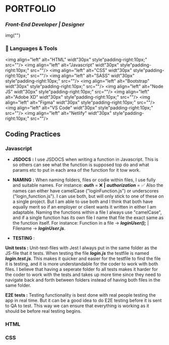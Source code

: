 # PORTFOLIO


### ***Front-End Developer | Designer***

img("")






### 🧰 Languages & Tools

<img align="left" alt="HTML" widt"30px" style"padding-right:10px;" src=""/>
<img align="left" alt="Javascript" widt"30px" style"padding-right:10px;" src=""/>
<img align="left" alt="CSS" widt"30px" style"padding-right:10px;" src=""/>
<img align="left" alt="SASS" widt"30px" style"padding-right:10px;" src=""/>
<img align="left" alt="Bootstrap" widt"30px" style"padding-right:10px;" src=""/>
<img align="left" alt="Node JS" widt"30px" style"padding-right:10px;" src=""/>
<img align="left" alt="Adobe XD" widt"30px" style"padding-right:10px;" src=""/>
<img align="left" alt="Figma" widt"30px" style"padding-right:10px;" src=""/>
<img align="left" alt="VS Code" widt"30px" style"padding-right:10px;" src=""/>
<img align="left" alt="Netlify" widt"30px" style"padding-right:10px;" src=""/>







## Coding Practices

### Javascript

- **JSDOCS** **:**
I use JSDOCS when writing a function in Javascript. This is so others can see what the function is supposed top do and what params etc to put in each area of the function for it tow work.



- **NAMING** **:**
When naming folders, files or codie within files, I use fully and suitable names. 
  For instance: ***auth*** = ❌ **|** ***authorization*** = ✅
Also the names can either have camelCase ("loginFunction.js") or underscores ("login_function.js"). I can use both, but will only stick to one of these on a single project. But I am able to use both and I think that both have equally merit so if an employer or client wants it written in either I am adaptable. Naming the functions within a file I always use "camelCase", and if a single function has its own file I name that file the exact same as the function itself. For instance: Function in a file -> ***loginUser();*** | Filename -> ***loginUser.js***.



- **TESTING** :

**Unit tests :** Unit-test-files with Jest I always put in the same folder as the JS-file that it tests. When testing the file ***login.js*** the testfile is named ***login.test.js***. This makes it quicker and easier for the testfile to find the file it is testing, and it is more understandable for the coder to work with both files. I believe that having a seperate folder fo all tests makes it harder for the coder to work with the tests and takes up more time since they need to navigate back and forth between folders instead of having both files in the same folder.

**E2E tests :** Testing functionality is best done with real people testing the app in real time. But it can be a good idea to do E2E testing before it is sent to QA to test. This way we can ensure that everything is working as it should be before real testing begins.




### HTML



### CSS
